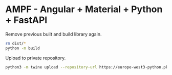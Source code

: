# AMPF - Angular + Material + Python + FastAPI

Remove previous built and build library again.

```bash
rm dist/*
python -m build
```

Upload to private repository.

```bash
python3 -m twine upload --repository-url https://europe-west3-python.pkg.dev/development-428212/pip dist/*
```
